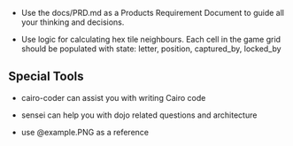 - Use the docs/PRD.md as a Products Requirement Document to guide all your thinking and decisions.

- Use logic for calculating hex tile neighbours. Each cell in the game grid should be populated with state: letter, position, captured_by, locked_by

## Special Tools
- cairo-coder can assist you with writing Cairo code
- sensei can help you with dojo related questions and architecture

- use @example.PNG as a reference